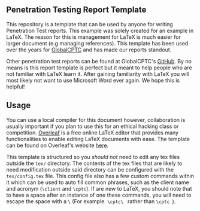 
## Penetration Testing Report Template 

This repository is a template that can be used by anyone for writing Penetration Test reports. This example was solely created for an example in LaTeX. The reason for this is management for LaTeX is much easier for larger document (e.g managing references). This template has been used over the years for [GlobalCPTC](https://cp.tc/) and has made our reports standout.

Other penetration test reports can be found at GlobalCPTC's [GitHub](https://github.com/nationalcptc/report_examples). By no means is this report template is perfect but it meant to help people who are not familiar with LaTeX learn it. After gaining familiarity with LaTeX you will most likely not want to use Microsoft Word ever again. We hope this is helpful!

## Usage
You can use a local compiler for this document however, collaboration is usually important if you plan to use this for an ethical hacking class or competition. [Overleaf](https://www.overleaf.com) is a free online LaTeX editor that provides many functionalities to enable editing LaTeX documents with ease. The template can be found on Overleaf's website [here](https://www.overleaf.com/latex/templates/penetration-test-report-template/gbzgfgsnqyvq).

This template is structured so you *should not* need to edit any tex files outside the `tex/` directory. The contents of the tex files that are likely to need modification outside said directory can be configured with the `tex/config.tex` file. This config file also has a few custom commands within it which can be used to auto fill common phrases, such as the client name and acronym (`\client` and `\cptc`). If are new to LaTeX, you should note that to have a space after an instance of one these commands, you will need to escape the space with a `\` (For example. `\cptc\ ` rather than `\cptc `).

